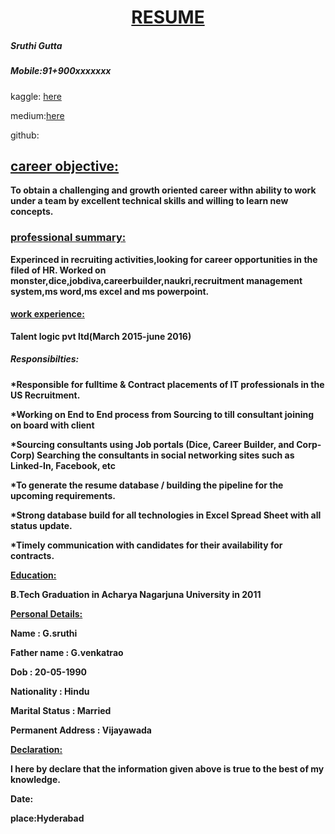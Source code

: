 # <b><u><CENTER>RESUME</CENTER></u></b>

##### Sruthi Gutta

##### Mobile:91+900xxxxxxx

kaggle: [here](https://www.kaggle.com/guttasruthi)

medium:[here](https://medium.com/@gutta.sruthi1990)

github: 

## <b><u> career objective: </u><b>

To obtain a challenging and growth oriented career withn ability to work under a team by excellent technical skills and willing to learn new concepts.

### <b><u>professional summary:</u></b>

Experinced in recruiting activities,looking for career opportunities in the filed of HR. Worked on monster,dice,jobdiva,careerbuilder,naukri,recruitment management system,ms word,ms excel and ms powerpoint.

#### <b><u>work experience:</u></b>

Talent logic pvt ltd(March 2015-june 2016)

##### Responsibilties:

*Responsible for fulltime & Contract placements of IT professionals in the US Recruitment. 

*Working on End to End process from Sourcing to till consultant joining on board with client

*Sourcing consultants using Job portals (Dice, Career Builder, and Corp-Corp) 
Searching the consultants in social networking sites such as Linked-In, Facebook, etc


*To generate the resume database / building the pipeline for the upcoming requirements. 

*Strong database build for all technologies in Excel Spread Sheet with all status update.

*Timely communication with candidates for their availability for contracts.

<b><u> Education: </u></b>

B.Tech Graduation in Acharya Nagarjuna University in 2011

<b><u> Personal Details: </u></b>

 Name  :   G.sruthi 

Father name  : G.venkatrao

Dob  : 20-05-1990

Nationality  : Hindu

Marital Status  : Married

Permanent Address : Vijayawada

<b><u> Declaration: </u><b>

I here by declare that the information given above is true to the best of my  knowledge.



 
Date:


place:Hyderabad
